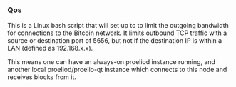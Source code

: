 ### Qos ###

This is a Linux bash script that will set up tc to limit the outgoing bandwidth for connections to the Bitcoin network. It limits outbound TCP traffic with a source or destination port of 5656, but not if the destination IP is within a LAN (defined as 192.168.x.x).

This means one can have an always-on proeliod instance running, and another local proeliod/proelio-qt instance which connects to this node and receives blocks from it.
